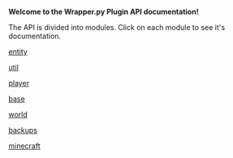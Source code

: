 **Welcome to the Wrapper.py Plugin API documentation!**

The API is divided into modules.  Click on each module to see it's documentation.


[entity](/documentation/entity.rst)

[util](/documentation/util.rst)

[player](/documentation/player.rst)

[base](/documentation/base.rst)

[world](/documentation/world.rst)

[backups](/documentation/backups.rst)

[minecraft](/documentation/minecraft.rst)

